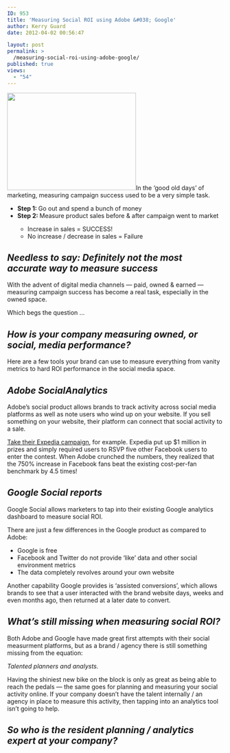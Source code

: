 ```yaml
---
ID: 953
title: 'Measuring Social ROI using Adobe &#038; Google'
author: Kerry Guard
date: 2012-04-02 00:56:47

layout: post
permalink: >
  /measuring-social-roi-using-adobe-google/
published: true
views:
  - "54"
---
```

<p><img class="alignleft size-medium wp-image-926" title="social shouting" src="http://mkgmediagroup.com/wp-content/uploads/2012/04/social-shouting-300x227.jpg" alt="" width="300" height="227" />In the &#8216;good old days&#8217; of marketing, measuring campaign success used to be a very simple task.</p>

<div>

<ul>

<li><strong>Step 1: </strong>Go out and spend a bunch of money</li>

<li><strong>Step 2: </strong>Measure product sales before &amp; after campaign went to market</li>

<ul>

<li>Increase in sales = SUCCESS!</li>

<li>No increase / decrease in sales = Failure</li>

</ul>

</ul>

</div>

<h2><em>Needless to say: Definitely not the most accurate way to measure success</em></h2>

<p>With the advent of digital media channels &#8212; paid, owned &amp; earned &#8212; measuring campaign success has become a real task, especially in the owned space.</p>

<p>Which begs the question &#8230;</p>

<h2><em>How is your company measuring owned, or social, media performance?</em></h2>

<p>Here are a few tools your brand can use to measure everything from vanity metrics to hard ROI performance in the social media space.</p>

<h2><em>Adobe SocialAnalytics</em></h2>

<p>Adobe&#8217;s social product allows brands to track activity across social media platforms as well as note users who wind up on your website. If you sell something on your website, their platform can connect that social activity to a sale.</p>

<p><a href="http://mashable.com/2011/05/03/social-gaming-marketing/" target="_blank">Take their Expedia campaign</a>, for example. Expedia put up $1 million in prizes and simply required users to RSVP five other Facebook users to enter the contest. When Adobe crunched the numbers, they realized that the 750% increase in Facebook fans beat the existing cost-per-fan benchmark by 4.5 times!</p>

<h2><em>Google Social reports</em></h2>

<p>Google Social allows marketers to tap into their existing Google analytics dashboard to measure social ROI.</p>

<p>There are just a few differences in the Google product as compared to Adobe:</p>

<ul>

<li>Google is free</li>

<li>Facebook and Twitter do not provide &#8216;like&#8217; data and other social environment metrics</li>

<li>The data completely revolves around your own website</li>

</ul>

<p>Another capability Google provides is &#8216;assisted conversions&#8217;, which allows brands to see that a user interacted with the brand website days, weeks and even months ago, then returned at a later date to convert.</p>

<h2><em>What&#8217;s still missing when measuring social ROI?</em></h2>

<p>Both Adobe and Google have made great first attempts with their social measurment platforms, but as a brand / agency there is still something missing from the equation:</p>

<p><em>Talented planners and analysts. </em></p>

<p>Having the shiniest new bike on the block is only as great as being able to reach the pedals &#8212; the same goes for planning and measuring your social activity online. If your company doesn&#8217;t have the talent internally / an agency in place to measure this activity, then tapping into an analytics tool isn&#8217;t going to help.</p>

<h2><em>So who is the resident planning / analytics expert at your company?</em></h2>